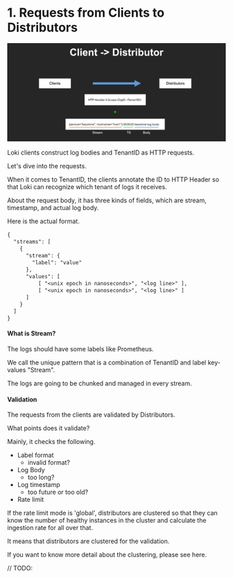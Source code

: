 # 1. Requests from Clients to Distributors

![](<../.gitbook/assets/image (2).png>)

Loki clients construct log bodies and TenantID as HTTP requests.

Let's dive into the requests.

When it comes to TenantID, the clients annotate the ID to HTTP Header so that Loki can recognize which tenant of logs it receives.

About the request body, it has three kinds of fields, which are stream, timestamp, and actual log body.

Here is the actual format.

```
{
  "streams": [
    {
      "stream": {
        "label": "value"
      },
      "values": [
          [ "<unix epoch in nanoseconds>", "<log line>" ],
          [ "<unix epoch in nanoseconds>", "<log line>" ]
      ]
    }
  ]
}
```

#### What is Stream?

The logs should have some labels like Prometheus.

We call the unique pattern that is a combination of TenantID and label key-values "Stream".

The logs are going to be chunked and managed in every stream.

#### Validation

The requests from the clients are validated by Distributors.

What points does it validate?

Mainly, it checks the following.

* Label format
  * invalid format?
* Log Body
  * too long?
* Log timestamp
  * too future or too old?
* Rate limit

If the rate limit mode is 'global', distributors are clustered so that they can know the number of healthy instances in the cluster and calculate the ingestion rate for all over that.

It means that distributors are clustered for the validation.

If you want to know more detail about the clustering, please see here.&#x20;

// TODO:
